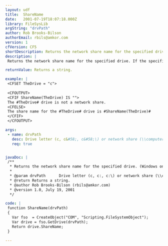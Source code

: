 ```yaml
---
layout: udf
title:  ShareName
date:   2001-07-19T18:07:18.000Z
library: FileSysLib
argString: "drvPath"
author: Rob Brooks-Bilson
authorEmail: rbils@amkor.com
version: 1
cfVersion: CF5
shortDescription: Returns the network share name for the specified drive. (Windows only)
description: |
 Returns the network share name for the specified drive. If the specified drive is not a network share, returns a blank string.  Because this function uses COM, it is only supported in the Windows version of ColdFusion.

returnValue: Returns a string.

example: |
 <CFSET TheDrive = "c">
 
 <CFOUTPUT>
 <CFIF ShareName(TheDrive) IS "">
 The #TheDrive# drive is not a network share.
 <CFELSE>
 The share name for the #TheDrive# drive is #ShareName(TheDrive)#
 </CFIF>
 </CFOUTPUT>

args:
 - name: drvPath
   desc: Drive letter (c, c&#58;, c&#58;\) or network share (\\computer\share).
   req: true


javaDoc: |
 /**
  * Returns the network share name for the specified drive. (Windows only)
  * 
  * @param drvPath      Drive letter (c, c:, c:\) or network share (\\computer\share). 
  * @return Returns a string. 
  * @author Rob Brooks-Bilson (rbils@amkor.com) 
  * @version 1.0, July 19, 2001 
  */

code: |
 function ShareName(drvPath)
 {
   Var fso  = CreateObject("COM", "Scripting.FileSystemObject");
   Var drive = fso.GetDrive(drvPath);
   Return drive.ShareName;
 }

---
```


